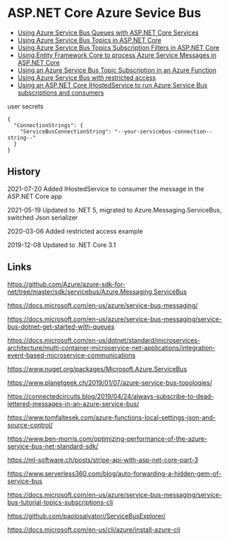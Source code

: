 # ASP.NET Core Azure Sevice Bus


<ul>
	<li><a href="https://damienbod.com/2019/04/23/using-azure-service-bus-queues-with-asp-net-core-services/">Using Azure Service Bus Queues with ASP.NET Core Services</a></li>
	<li><a href="https://damienbod.com/2019/04/24/using-azure-service-bus-topics-in-asp-net-core/">Using Azure Service Bus Topics in ASP.NET Core</a></li>
	<li><a href="https://damienbod.com/2019/04/27/using-azure-service-bus-topics-subscription-filters-in-asp-net-core/">Using Azure Service Bus Topics Subscription Filters in ASP.NET Core</a></li>
	<li><a href="https://damienbod.com/2019/04/30/using-ef-core-to-process-azure-service-messages-in-asp-net-core/">Using Entity Framework Core to process Azure Service Messages in ASP.NET Core</a></li>
	<li><a href="https://damienbod.com/2019/05/03/using-an-azure-service-bus-topic-subscription-in-an-azure-function/">Using an Azure Service Bus Topic Subscription in an Azure Function</a></li>
	<li><a href="https://damienbod.com/2020/03/06/using-azure-service-bus-with-restricted-access/">Using Azure Service Bus with restricted access</a></li>
	<li><a href="https://damienbod.com/2021/07/20/using-an-asp-net-core-ihostedservice-to-run-azure-service-bus-subscriptions-and-consumers/">Using an ASP.NET Core IHostedService to run Azure Service Bus subscriptions and consumers</a></li>
</ul>

user secrets
```
{
  "ConnectionStrings": {
    "ServiceBusConnectionString": "--your-servicebus-connection--string--"
  }
}
```
## History

2021-07-20 Added IHostedService to consumer the message in the ASP.NET Core app

2021-05-19 Updated to .NET 5, migrated to Azure.Messaging.ServiceBus, switched Json serializer

2020-03-06 Added restricted access example

2019-12-08 Updated to .NET Core 3.1

## Links

https://github.com/Azure/azure-sdk-for-net/tree/master/sdk/servicebus/Azure.Messaging.ServiceBus

https://docs.microsoft.com/en-us/azure/service-bus-messaging/

https://docs.microsoft.com/en-us/azure/service-bus-messaging/service-bus-dotnet-get-started-with-queues

https://docs.microsoft.com/en-us/dotnet/standard/microservices-architecture/multi-container-microservice-net-applications/integration-event-based-microservice-communications

https://www.nuget.org/packages/Microsoft.Azure.ServiceBus

https://www.planetgeek.ch/2019/01/07/azure-service-bus-topologies/

https://connectedcircuits.blog/2019/04/24/always-subscribe-to-dead-lettered-messages-in-an-azure-service-bus/

https://www.tomfaltesek.com/azure-functions-local-settings-json-and-source-control/

https://www.ben-morris.com/optimizing-performance-of-the-azure-service-bus-net-standard-sdk/

https://ml-software.ch/posts/stripe-api-with-asp-net-core-part-3

https://www.serverless360.com/blog/auto-forwarding-a-hidden-gem-of-service-bus

https://docs.microsoft.com/en-us/azure/service-bus-messaging/service-bus-tutorial-topics-subscriptions-cli

https://github.com/paolosalvatori/ServiceBusExplorer/

https://docs.microsoft.com/en-us/cli/azure/install-azure-cli
